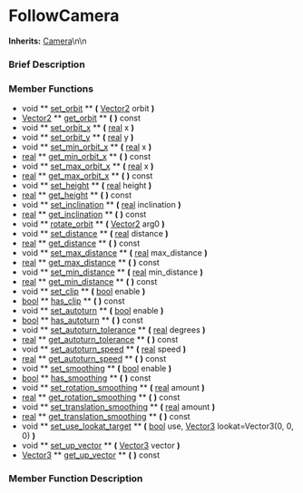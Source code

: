 #  FollowCamera  
**Inherits:** [Camera](class_camera)\\n\\n
###  Brief Description  


###  Member Functions 
  * void  ** [set_orbit](#set_orbit) **  **(** [Vector2](class_vector2) orbit  **)**
  * [Vector2](class_vector2)  ** [get_orbit](#get_orbit) **  **(** **)** const
  * void  ** [set_orbit_x](#set_orbit_x) **  **(** [real](class_real) x  **)**
  * void  ** [set_orbit_y](#set_orbit_y) **  **(** [real](class_real) y  **)**
  * void  ** [set_min_orbit_x](#set_min_orbit_x) **  **(** [real](class_real) x  **)**
  * [real](class_real)  ** [get_min_orbit_x](#get_min_orbit_x) **  **(** **)** const
  * void  ** [set_max_orbit_x](#set_max_orbit_x) **  **(** [real](class_real) x  **)**
  * [real](class_real)  ** [get_max_orbit_x](#get_max_orbit_x) **  **(** **)** const
  * void  ** [set_height](#set_height) **  **(** [real](class_real) height  **)**
  * [real](class_real)  ** [get_height](#get_height) **  **(** **)** const
  * void  ** [set_inclination](#set_inclination) **  **(** [real](class_real) inclination  **)**
  * [real](class_real)  ** [get_inclination](#get_inclination) **  **(** **)** const
  * void  ** [rotate_orbit](#rotate_orbit) **  **(** [Vector2](class_vector2) arg0  **)**
  * void  ** [set_distance](#set_distance) **  **(** [real](class_real) distance  **)**
  * [real](class_real)  ** [get_distance](#get_distance) **  **(** **)** const
  * void  ** [set_max_distance](#set_max_distance) **  **(** [real](class_real) max_distance  **)**
  * [real](class_real)  ** [get_max_distance](#get_max_distance) **  **(** **)** const
  * void  ** [set_min_distance](#set_min_distance) **  **(** [real](class_real) min_distance  **)**
  * [real](class_real)  ** [get_min_distance](#get_min_distance) **  **(** **)** const
  * void  ** [set_clip](#set_clip) **  **(** [bool](class_bool) enable  **)**
  * [bool](class_bool)  ** [has_clip](#has_clip) **  **(** **)** const
  * void  ** [set_autoturn](#set_autoturn) **  **(** [bool](class_bool) enable  **)**
  * [bool](class_bool)  ** [has_autoturn](#has_autoturn) **  **(** **)** const
  * void  ** [set_autoturn_tolerance](#set_autoturn_tolerance) **  **(** [real](class_real) degrees  **)**
  * [real](class_real)  ** [get_autoturn_tolerance](#get_autoturn_tolerance) **  **(** **)** const
  * void  ** [set_autoturn_speed](#set_autoturn_speed) **  **(** [real](class_real) speed  **)**
  * [real](class_real)  ** [get_autoturn_speed](#get_autoturn_speed) **  **(** **)** const
  * void  ** [set_smoothing](#set_smoothing) **  **(** [bool](class_bool) enable  **)**
  * [bool](class_bool)  ** [has_smoothing](#has_smoothing) **  **(** **)** const
  * void  ** [set_rotation_smoothing](#set_rotation_smoothing) **  **(** [real](class_real) amount  **)**
  * [real](class_real)  ** [get_rotation_smoothing](#get_rotation_smoothing) **  **(** **)** const
  * void  ** [set_translation_smoothing](#set_translation_smoothing) **  **(** [real](class_real) amount  **)**
  * [real](class_real)  ** [get_translation_smoothing](#get_translation_smoothing) **  **(** **)** const
  * void  ** [set_use_lookat_target](#set_use_lookat_target) **  **(** [bool](class_bool) use, [Vector3](class_vector3) lookat=Vector3(0, 0, 0)  **)**
  * void  ** [set_up_vector](#set_up_vector) **  **(** [Vector3](class_vector3) vector  **)**
  * [Vector3](class_vector3)  ** [get_up_vector](#get_up_vector) **  **(** **)** const

###  Member Function Description  
